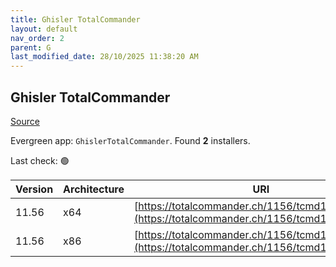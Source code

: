 ```yaml
---
title: Ghisler TotalCommander
layout: default
nav_order: 2
parent: G
last_modified_date: 28/10/2025 11:38:20 AM
---
```


## Ghisler TotalCommander

[Source](https://www.ghisler.com/)

Evergreen app: `GhislerTotalCommander`. Found **2** installers.

Last check: 🟢

| Version | Architecture | URI                                                                                              |
| ------- | ------------ | ------------------------------------------------------------------------------------------------ |
| 11.56   | x64          | [https://totalcommander.ch/1156/tcmd1156x64.exe](https://totalcommander.ch/1156/tcmd1156x64.exe) |
| 11.56   | x86          | [https://totalcommander.ch/1156/tcmd1156x32.exe](https://totalcommander.ch/1156/tcmd1156x32.exe) |
